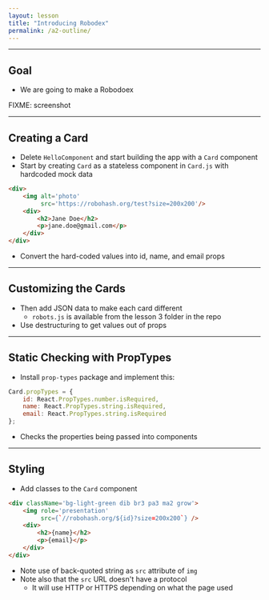 ```yaml
---
layout: lesson
title: "Introducing Robodex"
permalink: /a2-outline/
---
```


---
## Goal

- We are going to make a Robodoex

FIXME: screenshot

---
## Creating a Card

- Delete `HelloComponent` and start building the app with a `Card` component
- Start by creating `Card` as a stateless component in `Card.js` with hardcoded mock data

```html
<div>
    <img alt='photo'
         src='https://robohash.org/test?size=200x200'/>
    <div>
        <h2>Jane Doe</h2>
        <p>jane.doe@gmail.com</p>
    </div>
</div>
```

- Convert the hard-coded values into id, name, and email props

---
## Customizing the Cards

- Then add JSON data to make each card different
  - `robots.js` is available from the lesson 3 folder in the repo
- Use destructuring to get values out of props

---
## Static Checking with PropTypes

- Install `prop-types` package and implement this:

```js
Card.propTypes = {
    id: React.PropTypes.number.isRequired,
    name: React.PropTypes.string.isRequired,
    email: React.PropTypes.string.isRequired
};
```

- Checks the properties being passed into components

---
## Styling

- Add classes to the `Card` component

```html
<div className='bg-light-green dib br3 pa3 ma2 grow'>
    <img role='presentation'
         src={`//robohash.org/${id}?size=200x200`} />
    <div>
        <h2>{name}</h2>
        <p>{email}</p>
    </div>
</div>
```

- Note use of back-quoted string as `src` attribute of `img`
- Note also that the `src` URL doesn't have a protocol
  - It will use HTTP or HTTPS depending on what the page used
